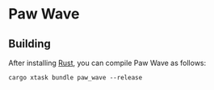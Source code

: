# Paw Wave

## Building

After installing [Rust](https://rustup.rs/), you can compile Paw Wave as follows:

```shell
cargo xtask bundle paw_wave --release
```
